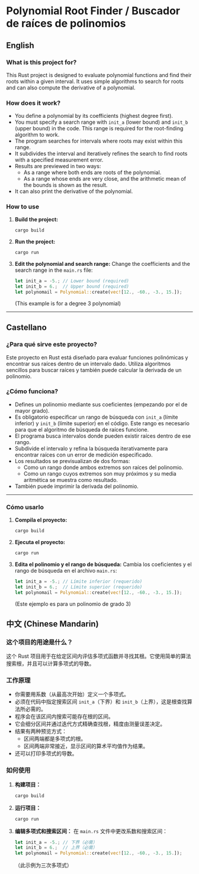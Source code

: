 # Polynomial Root Finder / Buscador de raíces de polinomios

## English

### What is this project for?
This Rust project is designed to evaluate polynomial functions and find their roots within a given interval. It uses simple algorithms to search for roots and can also compute the derivative of a polynomial.

### How does it work?
- You define a polynomial by its coefficients (highest degree first).
- You must specify a search range with `init_a` (lower bound) and `init_b` (upper bound) in the code. This range is required for the root-finding algorithm to work.
- The program searches for intervals where roots may exist within this range.
- It subdivides the interval and iteratively refines the search to find roots with a specified measurement error.
- Results are previewed in two ways:
  - As a range where both ends are roots of the polynomial.
  - As a range whose ends are very close, and the arithmetic mean of the bounds is shown as the result.
- It can also print the derivative of the polynomial.

### How to use
1. **Build the project:**
   ```sh
   cargo build
   ```
2. **Run the project:**
   ```sh
   cargo run
   ```
3. **Edit the polynomial and search range:**
   Change the coefficients and the search range in the `main.rs` file:
   ```rust
   let init_a = -5.; // Lower bound (required)
   let init_b = 6.;  // Upper bound (required)
   let polynomail = Polynomial::create(vec![12., -60., -3., 15.]);
   ```
   (This example is for a degree 3 polynomial)

---

## Castellano

### ¿Para qué sirve este proyecto?
Este proyecto en Rust está diseñado para evaluar funciones polinómicas y encontrar sus raíces dentro de un intervalo dado. Utiliza algoritmos sencillos para buscar raíces y también puede calcular la derivada de un polinomio.

### ¿Cómo funciona?
- Defines un polinomio mediante sus coeficientes (empezando por el de mayor grado).
- Es obligatorio especificar un rango de búsqueda con `init_a` (límite inferior) y `init_b` (límite superior) en el código. Este rango es necesario para que el algoritmo de búsqueda de raíces funcione.
- El programa busca intervalos donde pueden existir raíces dentro de ese rango.
- Subdivide el intervalo y refina la búsqueda iterativamente para encontrar raíces con un error de medición especificado.
- Los resultados se previsualizan de dos formas:
  - Como un rango donde ambos extremos son raíces del polinomio.
  - Como un rango cuyos extremos son muy próximos y su media aritmética se muestra como resultado.
- También puede imprimir la derivada del polinomio.
---

### Cómo usarlo
1. **Compila el proyecto:**
   ```sh
   cargo build
   ```
2. **Ejecuta el proyecto:**
   ```sh
   cargo run
   ```
3. **Edita el polinomio y el rango de búsqueda:**
   Cambia los coeficientes y el rango de búsqueda en el archivo `main.rs`:
   ```rust
   let init_a = -5.; // Límite inferior (requerido)
   let init_b = 6.;  // Límite superior (requerido)
   let polynomail = Polynomial::create(vec![12., -60., -3., 15.]);
   ```
   (Este ejemplo es para un polinomio de grado 3)

## 中文 (Chinese Mandarin)

### 这个项目的用途是什么？
这个 Rust 项目用于在给定区间内评估多项式函数并寻找其根。它使用简单的算法搜索根，并且可以计算多项式的导数。

### 工作原理
- 你需要用系数（从最高次开始）定义一个多项式。
- 必须在代码中指定搜索区间 `init_a`（下界）和 `init_b`（上界），这是根查找算法所必需的。
- 程序会在该区间内搜索可能存在根的区间。
- 它会细分区间并通过迭代方式精确查找根，精度由测量误差决定。
- 结果有两种预览方式：
  - 区间两端都是多项式的根。
  - 区间两端非常接近，显示区间的算术平均值作为结果。
- 还可以打印多项式的导数。

### 如何使用
1. **构建项目：**
   ```sh
   cargo build
   ```
2. **运行项目：**
   ```sh
   cargo run
   ```
3. **编辑多项式和搜索区间：**
   在 `main.rs` 文件中更改系数和搜索区间：
   ```rust
   let init_a = -5.; // 下界（必需）
   let init_b = 6.;  // 上界（必需）
   let polynomail = Polynomial::create(vec![12., -60., -3., 15.]);
   ```
   （此示例为三次多项式）
